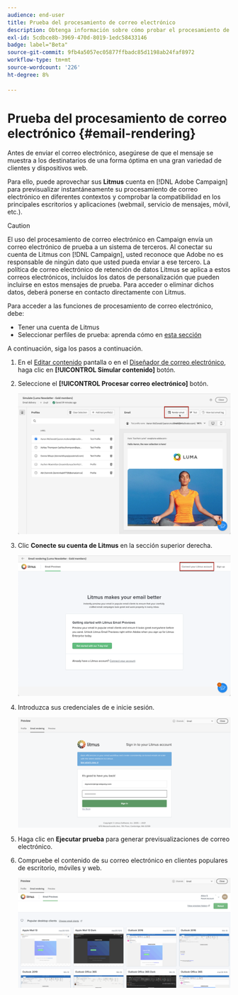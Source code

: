 ```yaml
---
audience: end-user
title: Prueba del procesamiento de correo electrónico
description: Obtenga información sobre cómo probar el procesamiento de correo electrónico en la IU de la web de Campaign
exl-id: 5cdbce8b-3969-470d-8019-1edc58433146
badge: label="Beta"
source-git-commit: 9fb4a5057ec05877ffbadc85d1198ab24faf8972
workflow-type: tm+mt
source-wordcount: '226'
ht-degree: 8%

---
```



# Prueba del procesamiento de correo electrónico {#email-rendering}

Antes de enviar el correo electrónico, asegúrese de que el mensaje se muestra a los destinatarios de una forma óptima en una gran variedad de clientes y dispositivos web.

Para ello, puede aprovechar sus **Litmus** cuenta en [!DNL Adobe Campaign] para previsualizar instantáneamente su procesamiento de correo electrónico en diferentes contextos y comprobar la compatibilidad en los principales escritorios y aplicaciones (webmail, servicio de mensajes, móvil, etc.).

>[!CAUTION]
>
>El uso del procesamiento de correo electrónico en Campaign envía un correo electrónico de prueba a un sistema de terceros. Al conectar su cuenta de Litmus con [!DNL Campaign], usted reconoce que Adobe no es responsable de ningún dato que usted pueda enviar a ese tercero. La política de correo electrónico de retención de datos Litmus se aplica a estos correos electrónicos, incluidos los datos de personalización que pueden incluirse en estos mensajes de prueba. Para acceder o eliminar dichos datos, deberá ponerse en contacto directamente con Litmus.

Para acceder a las funciones de procesamiento de correo electrónico, debe:

* Tener una cuenta de Litmus
* Seleccionar perfiles de prueba: aprenda cómo en [esta sección](preview-content.md)

A continuación, siga los pasos a continuación.

1. En el [Editar contenido](../content/edit-content.md) pantalla o en el [Diseñador de correo electrónico](../content/get-started-email-designer.md), haga clic en **[!UICONTROL Simular contenido]** botón.

1. Seleccione el **[!UICONTROL Procesar correo electrónico]** botón.

   ![](assets/simulate-rendering-button.png)

1. Clic **Conecte su cuenta de Litmus** en la sección superior derecha.

   ![](assets/simulate-rendering-litmus.png)

1. Introduzca sus credenciales de e inicie sesión.

   ![](assets/simulate-rendering-credentials.png)

1. Haga clic en **Ejecutar prueba** para generar previsualizaciones de correo electrónico.

1. Compruebe el contenido de su correo electrónico en clientes populares de escritorio, móviles y web.

   ![](assets/simulate-rendering-previews.png)

<!--
TO CHECK IF user is directed to Litmus or if the email rendering is shown directly in the Campaign UI.

CONTENT ABOVE COPIED FROM AJO

If not redirecting to Litmus:

To test the email rendering, follow these steps:

1. Access the email content creation screen, then click **[!UICONTROL Simulate content]**.

1. Click the **[!UICONTROL Render email]** button.

    The left pane provides various desktop, mobile and web-based email clients. Select the desired email client to display a preview of your email in the right pane. 

    ![](assets/render-context.png)

    >[!NOTE]
    >
    >The email clients list provides a sample of the major mail clients. Additional email clients are available from the filter button next to the top search bar.

 -->
